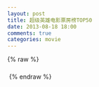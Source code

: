 ```yaml
---
layout: post
title: 超级英雄电影票房榜TOP50
date: 2013-08-18 18:00
comments: true
categories: movie
---
```


<script src="/js/50_super_hero.js" type="text/javascript"></script>


<div ng-app="app">
  <div class="container">
    <div ng-controller="mainCtrl">
      <div class='m' ng-repeat="m in movies">
        {% raw %}
        <h3 ng-bind-template='{{ m.Title }}'></h3>
        <img ng-src='{{ m.quniuPic }}'>
        {% endraw %}
        <div ng-bind-html-unsafe='m.Content'></div>
      </div>
    </div>
  </div>
</div>
